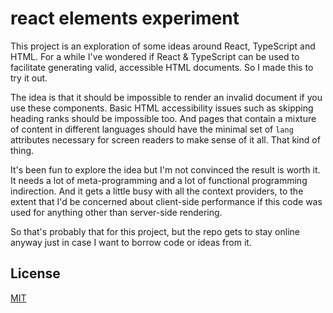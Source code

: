 # react elements experiment

This project is an exploration of some ideas around React, TypeScript and HTML.
For a while I've wondered if React & TypeScript can be used to facilitate
generating valid, accessible HTML documents. So I made this to try it out.

The idea is that it should be impossible to render an invalid document if you
use these components. Basic HTML accessibility issues such as skipping
heading ranks should be impossible too. And pages that contain a mixture of
content in different languages should have the minimal set of `lang` attributes
necessary for screen readers to make sense of it all. That kind of thing.

It's been fun to explore the idea but I'm not convinced the result is worth it.
It needs a lot of meta-programming and a lot of functional programming
indirection. And it gets a little busy with all the context providers, to the
extent that I'd be concerned about client-side performance if this code was
used for anything other than server-side rendering.

So that's probably that for this project, but the repo gets to stay online
anyway just in case I want to borrow code or ideas from it.

## License

[MIT](https://codeberg.org/henrycatalinismith/react-elements-experiment/src/branch/main/license)
